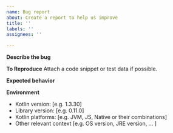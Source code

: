 ```yaml
---
name: Bug report
about: Create a report to help us improve
title: ''
labels: ''
assignees: ''

---
```


**Describe the bug**

**To Reproduce**
Attach a code snippet or test data if possible.

**Expected behavior**

**Environment**
 - Kotlin version: [e.g. 1.3.30]
 - Library version: [e.g. 0.11.0]
 - Kotlin platforms: [e.g. JVM, JS, Native or their combinations]
 - Other relevant context [e.g. OS version, JRE version, ... ]
